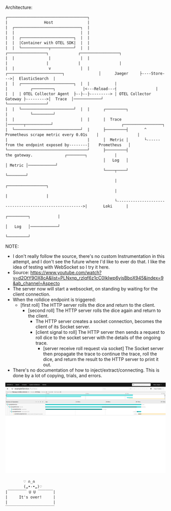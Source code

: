 Architecture:
```
┌───────────────────────────────────┐
|                Host               |
|  ┌─────────────────────────────┐  |
|  |                             |  |
|  |  ┌───────────────────────┐  |  |
|  |  |Container with OTEL SDK|  |  |                                               
|  |  └────────────┬──────────┘  |  |                                                    ┌─────────────────┐             ┌─────────────────┐
|  |               |             |  |                                                    |                 |             |                 |
|  |               v             |  |           ┌────────────────────────┐               │      Jaeger     ├----Store--->│  ElasticSearch  |
|  |  ┌───────────────────────┐  |  |           |                        |          ┌─────────┐            |<---Reload---┤                 |
|  |  | OTEL Collector Agent  ├--├--├---------> │ OTEL Collector Gateway ├--------->│  Trace  │────────────┘             └─────────────────┘
|  |  └───────────────────────┘  |  |      ┌─────────┐                   |          └─────────┘
|  |                             |  |      |  Trace  │───────┬───────────┘                              ┌─────────────────┐
|  └─────────────────────────────┘  |      ├─────────┤       ^  Prometheus scrape metric every 0.01s    |                 |
|                                   |      │  Metric │       └------from the endpoint exposed by--------│    Prometheus   │
└───────────────────────────────────┘      ├─────────┤                    the gateway.              ┌────────┐            |
                                           │   Log   │                                              │ Metric │────────────┘
                                           └────┬────┘                                              └────────┘
                                                |                                                        ┌─────────────────┐
                                                |                                                        |                 |
                                                └------------------------------------------------------->|       Loki      |
                                                                                                    ┌─────────┐            |
                                                                                                    │   Log   │────────────┘
                                                                                                    └─────────┘
```

NOTE:

- I don't really follow the source, there's no custom Instrumentation in this attempt, and I don't see the future where I'd like to ever do that. I like the idea of testing with WebSocket so I try it here.
- Source: https://www.youtube.com/watch?v=d2OtY9OX8cA&list=PLNxnp_rzlqf6z1cC0IkIwp6yjsBboX945&index=9&ab_channel=Aspecto
- The server now will start a websocket, on standing by waiting for the client connection.
- When the rolldice endpoint is triggered:
  - [first roll] The HTTP server rolls the dice and return to the client.
    - [second roll] The HTTP server rolls the dice again and return to the client.
      - The HTTP server creates a socket connection, becomes the client of its Socket server.
      - [client signal to roll] The HTTP server then sends a request to roll dice to the socket server with the details of the ongoing trace.
        - [server receive roll request via socket] The Socket server then propagate the trace to continue the trace, roll the dice, and return the result to the HTTP server to print it out.
- There's no documentation of how to inject/extract/connecting. This is done by a lot of copying, trials, and errors.

![Traces are propagated and connected](./Screenshot%20from%202025-02-13.png?raw=true)

```
        ♡ ∩_∩ 
        („•֊•„)♡
|￣￣￣￣￣ U U ￣￣￣￣|
|     It's over!     |
|                    |
￣￣￣￣￣￣￣￣￣￣￣￣￣
```
